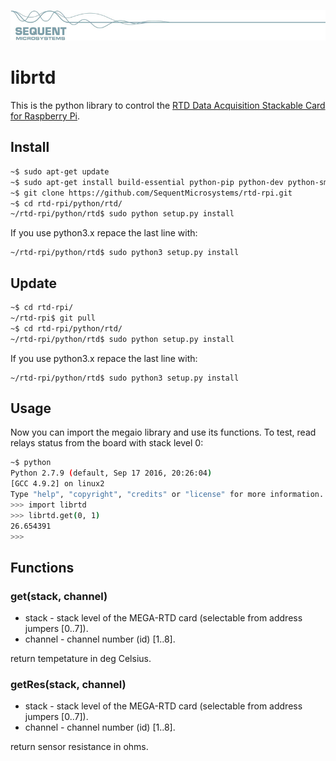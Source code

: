 [![librtd](res/sequent.jpg)](https://www.sequentmicrosystems.com)
# librtd

This is the python library to control the [RTD Data Acquisition Stackable Card for Raspberry Pi](https://sequentmicrosystems.com/product/rtd-data-acquisition-card-for-rpi/).

## Install

```bash
~$ sudo apt-get update
~$ sudo apt-get install build-essential python-pip python-dev python-smbus git
~$ git clone https://github.com/SequentMicrosystems/rtd-rpi.git
~$ cd rtd-rpi/python/rtd/
~/rtd-rpi/python/rtd$ sudo python setup.py install
```

If you use python3.x repace the last line with:

```
~/rtd-rpi/python/rtd$ sudo python3 setup.py install
```

## Update

```bash
~$ cd rtd-rpi/
~/rtd-rpi$ git pull
~$ cd rtd-rpi/python/rtd/
~/rtd-rpi/python/rtd$ sudo python setup.py install
```

If you use python3.x repace the last line with:

```
~/rtd-rpi/python/rtd$ sudo python3 setup.py install
```
## Usage 

Now you can import the megaio library and use its functions. To test, read relays status from the board with stack level 0:

```bash
~$ python
Python 2.7.9 (default, Sep 17 2016, 20:26:04)
[GCC 4.9.2] on linux2
Type "help", "copyright", "credits" or "license" for more information.
>>> import librtd
>>> librtd.get(0, 1)
26.654391
>>>
```

## Functions


### get(stack, channel)

- stack - stack level of the MEGA-RTD card (selectable from address jumpers [0..7]).
- channel - channel number (id) [1..8].

return tempetature in deg Celsius.

### getRes(stack, channel)

- stack - stack level of the MEGA-RTD card (selectable from address jumpers [0..7]).
- channel - channel number (id) [1..8].

return sensor resistance in ohms.


